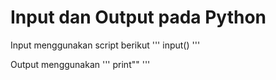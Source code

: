 # Input dan Output pada Python

Input menggunakan script berikut
'''
input()
'''

Output menggunakan
'''
print""
'''
